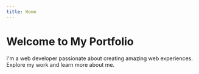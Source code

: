 ```yaml
---
title: Home
---
```


# Welcome to My Portfolio

I'm a web developer passionate about creating amazing web experiences. Explore my work and learn more about me.
